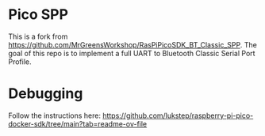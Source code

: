 # Pico SPP
This is a fork from https://github.com/MrGreensWorkshop/RasPiPicoSDK_BT_Classic_SPP.
The goal of this repo is to implement a full UART to Bluetooth Classic Serial Port Profile.

# Debugging
Follow the instructions here:
https://github.com/lukstep/raspberry-pi-pico-docker-sdk/tree/main?tab=readme-ov-file

